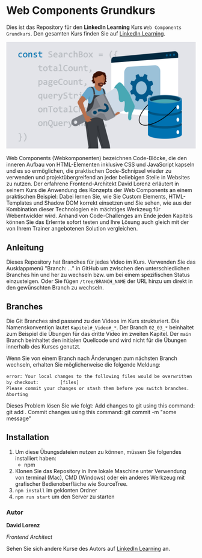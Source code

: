 # Web Components Grundkurs

Dies ist das Repository für den **LinkedIn Learning** Kurs `Web Components Grundkurs`. Den gesamten Kurs finden Sie auf [LinkedIn Learning][lil-course-url].

<img src="https://github.com/LinkedInLearning/web-components-3055736/blob/main/thumbnail.jpeg?raw=true" />

Web Components (Webkomponenten) bezeichnen Code-Blöcke, die den inneren Aufbau von HTML-Elementen inklusive CSS und JavaScript kapseln und es so ermöglichen, die praktischen Code-Schnipsel wieder zu verwenden und projektübergreifend an jeder beliebigen Stelle in Websites zu nutzen. Der erfahrene Frontend-Architekt David Lorenz erläutert in seinem Kurs die Anwendung des Konzepts der Web Components an einem praktischen Beispiel: Dabei lernen Sie, wie Sie Custom Elements, HTML-Templates und Shadow DOM korrekt einsetzen und Sie sehen, wie aus der Kombination dieser Technologien ein mächtiges Werkzeug für Webentwickler wird. Anhand von Code-Challenges am Ende jeden Kapitels können Sie das Erlernte sofort testen und Ihre Lösung auch gleich mit der von Ihrem Trainer angebotenen Solution vergleichen.

## Anleitung

Dieses Repository hat Branches für jedes Video im Kurs. Verwenden Sie das Ausklappmenü "Branch: ..." in GitHub um zwischen den unterschiedlichen Branches hin und her zu wechseln bzw. um bei einem spezifischen Status einzusteigen. Oder Sie fügen `/tree/BRANCH_NAME` der URL hinzu um direkt in den gewünschten Branch zu wechseln.

## Branches

Die Git Branches sind passend zu den Videos im Kurs strukturiert. Die Namenskonvention lautet `Kapitel#_Video#_*`. Der Branch `02_03_*` beinhaltet zum Beispiel die Übungen für das dritte Video im zweiten Kapitel.
Der `main` Branch beinhaltet den initialen Quellcode und wird nicht für die Übungen innerhalb des Kurses genutzt.

Wenn Sie von einem Branch nach Änderungen zum nächsten Branch wechseln, erhalten Sie möglicherweise die folgende Meldung:

```
error: Your local changes to the following files would be overwritten by checkout:        [files]
Please commit your changes or stash them before you switch branches.
Aborting
```

Dieses Problem lösen Sie wie folgt:
Add changes to git using this command: git add .
Commit changes using this command: git commit -m "some message"

## Installation

1. Um diese Übungsdateien nutzen zu können, müssen Sie folgendes installiert haben:
   - npm
2. Klonen Sie das Repository in Ihre lokale Maschine unter Verwendung von terminal (Mac), CMD (Windows) oder ein anderes Werkzeug mit grafischer Bedienoberfläche wie SourceTree.
3. `npm install` im geklonten Ordner
4. `npm run start` um den Server zu starten

### Autor

**David Lorenz**

_Frontend Architect_

Sehen Sie sich andere Kurse des Autors auf [LinkedIn Learning](https://www.linkedin.com/learning/instructors/david-lorenz?u=26112626) an.

[0]: # "Replace these placeholder URLs with actual course URLs"
[lil-course-url]: https://www.linkedin.com/learning/web-components-lernen-18058105
[lil-thumbnail-url]: https://cdn.lynda.com/course/2875095/2875095-1615224395432-16x9.jpg
